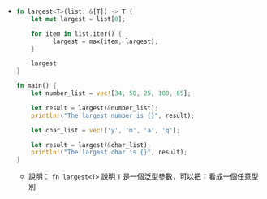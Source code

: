 - ```rust
  fn largest<T>(list: &[T]) -> T {
      let mut largest = list[0];
  
      for item in list.iter() {
        	largest = max(item, largest);
      }
  
      largest
  }
  
  fn main() {
      let number_list = vec![34, 50, 25, 100, 65];
  
      let result = largest(&number_list);
      println!("The largest number is {}", result);
  
      let char_list = vec!['y', 'm', 'a', 'q'];
  
      let result = largest(&char_list);
      println!("The largest char is {}", result);
  }
  ```
	- 說明：
	  `fn largest<T>` 說明 `T` 是一個泛型參數，可以把 `T` 看成一個任意型別